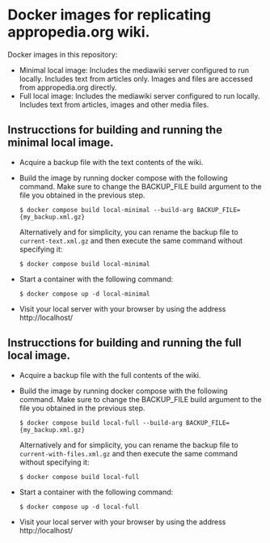 Docker images for replicating appropedia.org wiki.
==================================================

Docker images in this repository:
- Minimal local image: Includes the mediawiki server configured to run locally. Includes text
  from articles only. Images and files are accessed from appropedia.org directly.
- Full local image: Includes the mediawiki server configured to run locally. Includes text from
  articles, images and other media files.

Instrucctions for building and running the minimal local image.
---------------------------------------------------------------
  - Acquire a backup file with the text contents of the wiki.
  - Build the image by running docker compose with the following command. Make sure to change the
    BACKUP_FILE build argument to the file you obtained in the previous step.

    ```
    $ docker compose build local-minimal --build-arg BACKUP_FILE={my_backup.xml.gz}
    ```

    Alternatively and for simplicity, you can rename the backup file to `current-text.xml.gz` and
    then execute the same command without specifying it:

    ```
    $ docker compose build local-minimal
    ```

  - Start a container with the following command:

    ```
    $ docker compose up -d local-minimal
    ```

  - Visit your local server with your browser by using the address http://localhost/

Instrucctions for building and running the full local image.
------------------------------------------------------------
  - Acquire a backup file with the full contents of the wiki.
  - Build the image by running docker compose with the following command. Make sure to change the
    BACKUP_FILE build argument to the file you obtained in the previous step.

    ```
    $ docker compose build local-full --build-arg BACKUP_FILE={my_backup.xml.gz}
    ```

    Alternatively and for simplicity, you can rename the backup file to `current-with-files.xml.gz`
    and then execute the same command without specifying it:

    ```
    $ docker compose build local-full
    ```

  - Start a container with the following command:

    ```
    $ docker compose up -d local-full
    ```

  - Visit your local server with your browser by using the address http://localhost/
